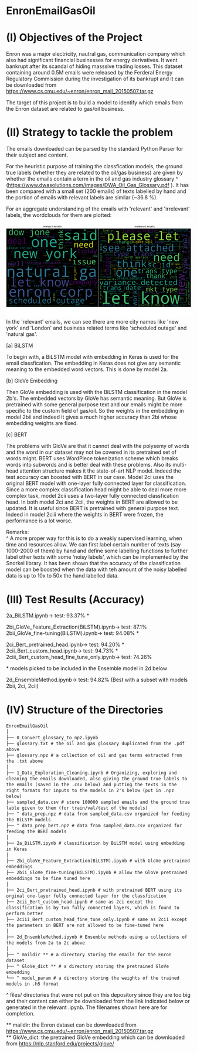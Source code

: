 # EnronEmailGasOil

(I) Objectives of the Project
========================================

Enron was a major electricity, nautral gas, communication company which also had significant financial businesses for energy derivatives. It went bankrupt after its scandal of hiding masssive trading losses. This dataset containing around 0.5M emails were released by the Ferderal Energy Regulatory Commission during the investigation of its bankrupt and it can be downloaded from https://www.cs.cmu.edu/~enron/enron_mail_20150507.tar.gz

The target of this project is to build a model to identify which emails from the Enron dataset are related to gas/oil business. 

(II) Strategy to tackle the problem 
========================================

The emails downloaded can be parsed by the standard Python Parser for their subject and content. 

For the heuristic purpose of training the classfication models, the ground true labels (whether they are related to the oil/gas business) are given by whether the emails contain a term in the oil and gas industry glossary ^ (https://www.dwasolutions.com/images/DWA_Oil_Gas_Glossary.pdf ). It has been compared with a small set (200 emails) of texts labelled by hand and the portion of emails with relevant labels are similar (\~36.8 %). 

For an aggregate understanding of the emails with 'relevant' and 'irrelevant' labels, the wordclouds for them are plotted:
<img src="./wordcloud.png" width="600" >
In the 'relevant' emails, we can see there are more city names like 'new york' and 'London' and business related terms like 'scheduled outage' and 'natural gas'.

[a] BiLSTM

To begin with, a BiLSTM model with embedding in Keras is used for the email classfication. The embedding in Keras does not give any semantic meaning to the embedded word vectors. This is done by model 2a.

[b] GloVe Embedding

Then GloVe embedding is used with the BiLSTM classification in the model 2b's. The embedded vectors by GloVe has semantic meaning. But GloVe is pretrained with some general purpose text and our emails might be more specific to the custom field of gas/oil. So the weights in the embedding in model 2bii and indeed it gives a much higher accuracy than 2bi whose embedding weights are fixed.

[c] BERT

The problems with GloVe are that it cannot deal with the polysemy of words and the word in our dataset may not be covered in its pretrained set of words might. BERT uses WordPiece tokenization scheme which breaks words into subwords and is better deal with these problems. Also its multi-head attention structure makes it the state-of-art NLP model. Indeed the test accuracy can boosted with BERT in our case. Model 2ci uses the original BERT model with one-layer fully connected layer for classification. Since a more complex classification head might be able to deal more more complex task, model 2cii uses a two-layer fully connected classfication head. In both model 2ci and 2cii, the weights in BERT are allowed to be updated. It is useful since BERT is pretrained with general purpose text. Indeed in model 2ciii where the weights in BERT were frozen, the performance is a lot worse.


Remarks: <br>
^ A more proper way for this is to do a weakly supervised learning, when time and resources allow. We can first label certain number of texts (say 1000-2000 of them) by hand and define some labelling functions to further label other texts with some ‘noisy labels’, which can be implemented by the Snorkel library. It has been shown that the accuracy of the classification model can be boosted when the data with teh amount of the noisy labelled data is up to 10x to 50x the hand labelled data.


(III) Test Results (Accuracy)
========================================

2a_BiLSTM.ipynb-> test: 93.37% \*

2bi_GloVe_Feature_Extraction(BiLSTM).ipynb-> test: 87.1% <br>
2bii_GloVe_fine-tuning(BiLSTM).ipynb-> test: 94.08% \* <br>

2ci_Bert_pretrained_head.ipynb-> test: 94.20% \* <br>
2cii_Bert_custom_head.ipynb-> test: 94.73% \* <br>
2ciii_Bert_custom_head_fine_tune_only.ipynb-> test: 74.26% 

\* models picked to be included in the Ensemble model in 2d below

2d_EnsembleMethod.ipynb-> test: 94.82% (Best with a subset with models 2bii, 2ci, 2cii)


(IV) Structure of the Directories
========================================

```
EnronEmailGasOil
│
├── 0_Convert_glossary_to_npz.ipynb
├── glossary.txt # the oil and gas glossary duplicated from the .pdf above
├── glossary.npz # a collection of oil and gas terms extracted from the .txt above
│
├── 1_Data_Exploration_Cleaning.ipynb # Organizing, exploring and cleaning the emails downloaded, also giving the ground true labels to the emails (saved in the .csv below) and putting the texts in the right formats for inputs to the models in 2's below (put in .npz below)
├── sampled_data.csv # store 100000 sampled emails and the ground true lable given to them (for train/val/test of the models)
├── ^ data_prep.npz # data from sampled_data.csv organized for feeding the BiLSTM models
├── ^ data_prep_bert.npz # data from sampled_data.csv organized for feeding the BERT models
│
├── 2a_BiLSTM.ipynb # classification by BiLSTM model using embedding in Keras 
│
├── 2bi_GloVe_Feature_Extraction(BiLSTM).ipynb # with GloVe pretrained embeddings
├── 2bii_GloVe_fine-tuning(BiLSTM).ipynb # allow the GloVe pretrained embeddings to be fine tuned here
│
├── 2ci_Bert_pretrained_head.ipynb # with pretrained BERT using its orginal one-layer fully connected layer for the classfication
├── 2cii_Bert_custom_head.ipynb # same as 2ci except the classification is by two fully connected layers, which is found to perform better
├── 2ciii_Bert_custom_head_fine_tune_only.ipynb # same as 2cii except the parameters in BERT are not allowed to be fine-tuned here
│
├── 2d_EnsembleMethod.ipynb # Ensemble methods using a collections of the models from 2a to 2c above
│
├── ^ maildir ** # a directory storing the emails for the Enron dataset
├── ^ GloVe_dict ** # a directory storing the pretrained GloVe embedding
└── ^ model_param # a directory storing the weights of the trained models in .h5 format
```

^ files/ directories that were not put on this depository since they are too big and their content can either be downloaded from the link indicated below or generated in the relevant .ipynb. The filenames shown here are for completion.

** maildir: the Enron dataset can be downloaded from https://www.cs.cmu.edu/~enron/enron_mail_20150507.tar.gz <br>
** GloVe_dict: the pretrained GloVe embedding which can be downloaded from https://nlp.stanford.edu/projects/glove/
 


